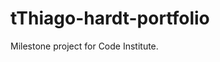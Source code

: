 # tThiago-hardt-portfolio
Milestone project for Code Institute. 
<!--stackedit_data:
eyJoaXN0b3J5IjpbLTE3MDkwODgxMTBdfQ==
-->